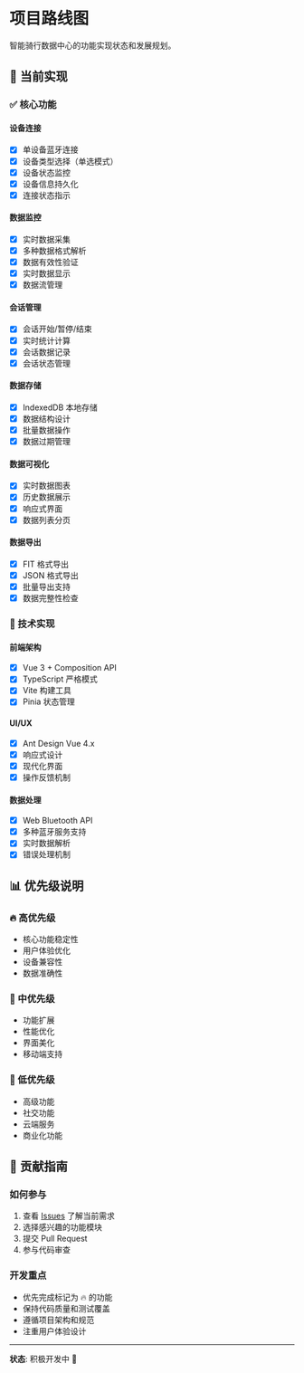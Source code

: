 # 项目路线图

智能骑行数据中心的功能实现状态和发展规划。

## 🎯 当前实现

### ✅ 核心功能

#### 设备连接

- [x] 单设备蓝牙连接
- [x] 设备类型选择（单选模式）
- [x] 设备状态监控
- [x] 设备信息持久化
- [x] 连接状态指示

#### 数据监控

- [x] 实时数据采集
- [x] 多种数据格式解析
- [x] 数据有效性验证
- [x] 实时数据显示
- [x] 数据流管理

#### 会话管理

- [x] 会话开始/暂停/结束
- [x] 实时统计计算
- [x] 会话数据记录
- [x] 会话状态管理

#### 数据存储

- [x] IndexedDB 本地存储
- [x] 数据结构设计
- [x] 批量数据操作
- [x] 数据过期管理

#### 数据可视化

- [x] 实时数据图表
- [x] 历史数据展示
- [x] 响应式界面
- [x] 数据列表分页

#### 数据导出

- [x] FIT 格式导出
- [x] JSON 格式导出
- [x] 批量导出支持
- [x] 数据完整性检查

### 🔧 技术实现

#### 前端架构

- [x] Vue 3 + Composition API
- [x] TypeScript 严格模式
- [x] Vite 构建工具
- [x] Pinia 状态管理

#### UI/UX

- [x] Ant Design Vue 4.x
- [x] 响应式设计
- [x] 现代化界面
- [x] 操作反馈机制

#### 数据处理

- [x] Web Bluetooth API
- [x] 多种蓝牙服务支持
- [x] 实时数据解析
- [x] 错误处理机制

## 📊 优先级说明

### 🔥 高优先级

- 核心功能稳定性
- 用户体验优化
- 设备兼容性
- 数据准确性

### 🔶 中优先级

- 功能扩展
- 性能优化
- 界面美化
- 移动端支持

### 🔵 低优先级

- 高级功能
- 社交功能
- 云端服务
- 商业化功能

## 🤝 贡献指南

### 如何参与

1. 查看 [Issues](../../issues) 了解当前需求
2. 选择感兴趣的功能模块
3. 提交 Pull Request
4. 参与代码审查

### 开发重点

- 优先完成标记为 🔥 的功能
- 保持代码质量和测试覆盖
- 遵循项目架构和规范
- 注重用户体验设计

---

**状态**: 积极开发中 🚀
